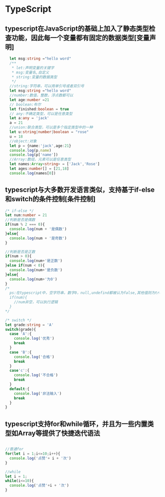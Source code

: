 # TypeScript
## typescript在JavaScript的基础上加入了静态类型检查功能，因此每一个变量都有固定的数据类型[变量声明]
```typescript
  let msg:string ="hello word"
  /**
   * let:声明变量的关键字
   * msg:变量名,自定义
   * string:变量的数据类型
   */
  //string:字符串，可以用单引号或者双引号
  let msg:string ="hello word"
  //number:数值，整数，浮点数都可以
  let age:number =21
  // boolean:布尔
  let finished:boolean = true
  // any:不确定类型，可以是任意类型
  let a:any = 'jack'
  a = 21
  //union:联合类型，可以是多个指定类型中的一种
  let u:string|number|boolean = "rose"
  u = 18
  //object:对象
  let p = {name:'jack',age:21}
  console.log(p.name)
  console.log(p['name'])
  //Array:数组，元素可以是任意类型
  let names:Array<string> = ['Jack','Rose']
  let ages:number[] = [21,18]
  console.log(names[0])

```

## typescript与大多数开发语言类似，支持基于if-else和switch的条件控制[条件控制]
```typescript
/* if-else */
let num:number = 21
//判断是否是偶数
if(num % 2 === 0){
  console.log(num + '是偶数')
}else{
  console.log(num + '是奇数')
}

//判断是否是正数
if(num > 0){
  console.log(num+'是正数')
}else if(num < 0){
  console.log(num+'是负数')
}else{
  console.log(num+'为0')
}
/* 
  ps:在typescript中，空字符串，数字0，null,undefind都被认为false,其他值则为true
  if(num){
    //num非空，可以执行逻辑
  }  
*/

/* switch */
let grade:string = 'A'
switch(grade){
  case 'A':{
    console.log('优秀')
    break
  }
  case 'B':{
    console.log('合格')
    break
  }
  case'c':{
    console.log('不合格')
    break
  }
  default:{
    console.log('非法输入')
    break
  }
}
```

## typescript支持for和while循环，并且为一些内置类型如Array等提供了快捷迭代语法
```typescript

//普通for
for(let i = 1;i<=10;i++){
  console.log('点赞'+ i + '次')
}

//while
let i = 1;
while(i<=10){
  console.log('点赞'+i + '次')
}
```